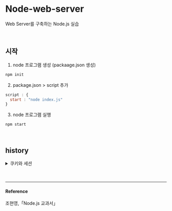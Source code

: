 # Node-web-server
Web Server를 구축하는 Node.js 실습

<br/>

## 시작

1. node 프로그램 생성 (packaage.json 생성) 
```js
npm init
```

2. package.json > script 추가
```js
script : {
  start : "node index.js"
}
```

3. node 프로그램 실행
```js
npm start
```



<br/>

## history 
<details>
  <summary>쿠키와 세션</summary>
  <div markdown="1">    
  
  * [쿠키 파싱](https://github.com/Jye019/Node-web-server/tree/master/create-web-server/cookie-session)  
  </div>
</details>
<br/>
<br/>

---
#### Reference
조현영,「Node.js 교과서」 
